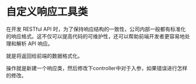 # 自定义响应工具类

在开发 RESTful API 时，为了保持响应结构的一致性，公司内部一般都有标准化的响应格式。这不仅可以提高代码的可维护性，还可以帮助前端开发者更容易地处理和解析 API 响应。

就是将返回给前端的数据格式化。



操作就是新建一个响应类，然后修改下controller中对于入参，如果错误进行怎样的修改。


